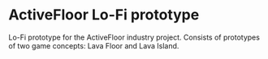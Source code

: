 # ActiveFloor Lo-Fi prototype

Lo-Fi prototype for the ActiveFloor industry project. Consists of prototypes of two game concepts: Lava Floor and Lava Island.
